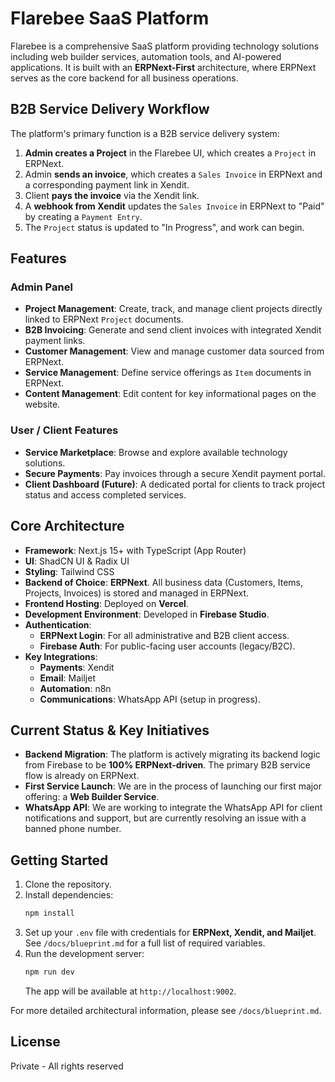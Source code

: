 # Flarebee SaaS Platform

Flarebee is a comprehensive SaaS platform providing technology solutions including web builder services, automation tools, and AI-powered applications. It is built with an **ERPNext-First** architecture, where ERPNext serves as the core backend for all business operations.

## B2B Service Delivery Workflow

The platform's primary function is a B2B service delivery system:
1.  **Admin creates a Project** in the Flarebee UI, which creates a `Project` in ERPNext.
2.  Admin **sends an invoice**, which creates a `Sales Invoice` in ERPNext and a corresponding payment link in Xendit.
3.  Client **pays the invoice** via the Xendit link.
4.  A **webhook from Xendit** updates the `Sales Invoice` in ERPNext to "Paid" by creating a `Payment Entry`.
5.  The `Project` status is updated to "In Progress", and work can begin.

## Features

### Admin Panel
-   **Project Management**: Create, track, and manage client projects directly linked to ERPNext `Project` documents.
-   **B2B Invoicing**: Generate and send client invoices with integrated Xendit payment links.
-   **Customer Management**: View and manage customer data sourced from ERPNext.
-   **Service Management**: Define service offerings as `Item` documents in ERPNext.
-   **Content Management**: Edit content for key informational pages on the website.

### User / Client Features
-   **Service Marketplace**: Browse and explore available technology solutions.
-   **Secure Payments**: Pay invoices through a secure Xendit payment portal.
-   **Client Dashboard (Future)**: A dedicated portal for clients to track project status and access completed services.

## Core Architecture

-   **Framework**: Next.js 15+ with TypeScript (App Router)
-   **UI**: ShadCN UI & Radix UI
-   **Styling**: Tailwind CSS
-   **Backend of Choice**: **ERPNext**. All business data (Customers, Items, Projects, Invoices) is stored and managed in ERPNext.
-   **Frontend Hosting**: Deployed on **Vercel**.
-   **Development Environment**: Developed in **Firebase Studio**.
-   **Authentication**:
    -   **ERPNext Login**: For all administrative and B2B client access.
    -   **Firebase Auth**: For public-facing user accounts (legacy/B2C).
-   **Key Integrations**:
    -   **Payments**: Xendit
    -   **Email**: Mailjet
    -   **Automation**: n8n
    -   **Communications**: WhatsApp API (setup in progress).

## Current Status & Key Initiatives

-   **Backend Migration**: The platform is actively migrating its backend logic from Firebase to be **100% ERPNext-driven**. The primary B2B service flow is already on ERPNext.
-   **First Service Launch**: We are in the process of launching our first major offering: a **Web Builder Service**.
-   **WhatsApp API**: We are working to integrate the WhatsApp API for client notifications and support, but are currently resolving an issue with a banned phone number.

## Getting Started

1.  Clone the repository.
2.  Install dependencies:
    ```bash
    npm install
    ```
3.  Set up your `.env` file with credentials for **ERPNext, Xendit, and Mailjet**. See `/docs/blueprint.md` for a full list of required variables.
4.  Run the development server:
    ```bash
    npm run dev
    ```
    The app will be available at `http://localhost:9002`.

For more detailed architectural information, please see `/docs/blueprint.md`.

## License

Private - All rights reserved
